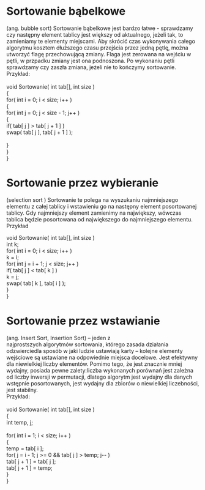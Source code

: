 # Sortowanie bąbelkowe 

(ang. bubble sort) Sortowanie bąbelkowe jest bardzo łatwe - sprawdzamy czy następny element tablicy jest większy od aktualnego, jeżeli tak, to zamieniamy te elementy miejscami. Aby skrócić czas wykonywania całego algorytmu kosztem dłuższego czasu przejścia przez jedną pętlę, można utworzyć flagę przechowującą zmiany. Flaga jest zerowana na wejściu w pętli, w przpadku zmiany jest ona podnoszona. Po wykonaniu pętli sprawdzamy czy zaszła zmiana, jeżeli nie to kończymy sortowanie.<br> Przykład:<br><br>
void Sortowanie( int tab[], int size )<br>
{<br>
    for( int i = 0; i < size; i++ )<br>
    {<br>
        for( int j = 0; j < size - 1; j++ )<br>
        {<br>
            if( tab[ j ] > tab[ j + 1 ] )<br>
                 swap( tab[ j ], tab[ j + 1 ] );<br>            
        }<br>
    }<br>
}<br>


# Sortowanie przez wybieranie
(selection sort ) Sortowanie te polega na wyszukaniu najmniejszego elementu z całej tablicy i wstawieniu go na następny element posortowanej tablicy. Gdy najmniejszy element zamienimy na największy, wówczas tablica będzie posortowana od największego do najmniejszego elementu. <br>
Przykład


 void Sortowanie( int tab[], int size ) <br>
 int k;<br>
 for( int i = 0; i < size; i++ )<br>
  k = i;<br>
  for( int j = i + 1; j < size; j++ )<br>
  if( tab[ j ] < tab[ k ] )<BR>
  k = j;<BR>
  swap( tab[ k ], tab[ i ] );<BR>
  }<BR>
  }<BR>



# Sortowanie przez wstawianie 

(ang. Insert Sort, Insertion Sort) – jeden z najprostszych algorytmów sortowania, którego zasada działania odzwierciedla sposób w jaki ludzie ustawiają karty – kolejne elementy wejściowe są ustawiane na odpowiednie miejsca docelowe. Jest efektywny dla niewielkiej liczby elementów. Pomimo tego, że jest znacznie mniej wydajny, posiada pewne zalety:liczba wykonanych porównań jest zależna od liczby inwersji w permutacji, dlatego algorytm jest wydajny dla danych wstępnie posortowanych, jest wydajny dla zbiorów o niewielkiej liczebności, jest stabilny. <br> Przykład:<br><br>
void Sortowanie( int tab[], int size )<br>
{<br>
    int temp, j;<br>    
    for( int i = 1; i < size; i++ )<br>
    {<br>
        temp = tab[ i ];<br>
                for( j = i - 1; j >= 0 && tab[ j ] > temp; j-- )<br>
             tab[ j + 1 ] = tab[ j ];<br>
                tab[ j + 1 ] = temp;<br>
    }<br>
}<br>
